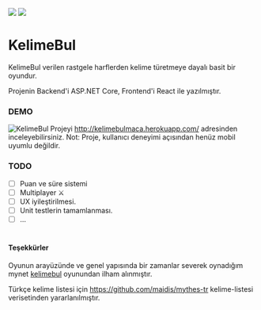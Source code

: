 ![](https://github.com/gktnkrdg/kelimebul/workflows/frontend-ci/badge.svg) ![](https://github.com/gktnkrdg/kelimebul/workflows/backend-ci/badge.svg)

# KelimeBul 

KelimeBul verilen rastgele harflerden kelime türetmeye dayalı basit bir oyundur.
 
Projenin Backend'i  ASP.NET Core, Frontend'i React ile yazılmıştır.


### DEMO
![KelimeBul ](github/readme/demo-1.gif)
Projeyi http://kelimebulmaca.herokuapp.com/ adresinden inceleyebilirsiniz.
Not: Proje,  kullanıcı deneyimi açısından henüz mobil uyumlu değildir.


### TODO

- [ ] Puan ve süre sistemi  
- [ ] Multiplayer  :crossed_swords: 
- [ ] UX iyileştirilmesi.
- [ ] Unit testlerin tamamlanması.
- [ ] ...

#


#### Teşekkürler

Oyunun arayüzünde ve genel yapısında  bir zamanlar severek oynadığım mynet [kelimebul](http://bilenkazanir.mynet.com/kelimebul) oyunundan ilham alınmıştır. 

Türkçe kelime listesi için https://github.com/maidis/mythes-tr kelime-listesi verisetinden yararlanılmıştır. 

